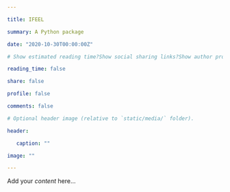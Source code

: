 ```yaml
---

title: IFEEL

summary: A Python package

date: "2020-10-30T00:00:00Z" 

# Show estimated reading time?Show social sharing links?Show author profile?Show comments?

reading_time: false  

share: false  

profile: false  

comments: false  

# Optional header image (relative to `static/media/` folder).

header:  

   caption: ""  

image: "" 

---
```




Add your *content* here...